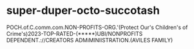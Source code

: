 # super-duper-octo-succotash
POCH.of.C.comm.com.NON-PROFITS-ORG.'(Protect Our's Children's of Crime's)2023-TOP-RATED-(*****)UBI/NONPROFITS DEPENDENT.://CREATORS ADMiMINIISTRATION.(AVILES FAMILY)
